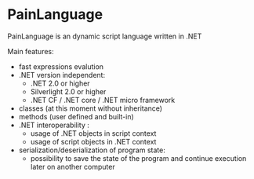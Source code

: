 # PainLanguage
PainLanguage is an dynamic script language written in .NET

Main features:
 + fast expressions evalution
 + .NET version independent:
   + .NET 2.0 or higher
   + Silverlight 2.0 or higher
   + .NET CF / .NET core / .NET micro framework
 + classes (at this moment without inheritance) 
 + methods (user defined and built-in)
 + .NET interoperability :
   + usage of .NET objects in script context
   + usage of script objects in .NET context
 + serialization/deserialization of program state:
   + possibility to save the state of the program and continue execution later on another computer

